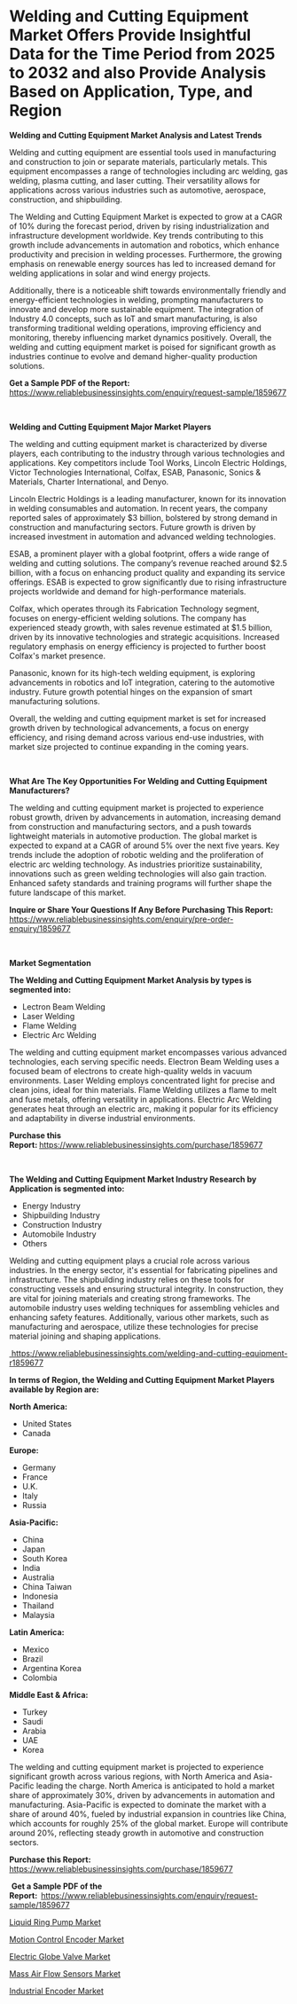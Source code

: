 <p><h1>Welding and Cutting Equipment Market Offers Provide Insightful Data for the Time Period from 2025 to 2032 and also Provide Analysis Based on Application, Type, and Region</h1></p><p><strong>Welding and Cutting Equipment Market Analysis and Latest Trends</strong></p>
<p><p>Welding and cutting equipment are essential tools used in manufacturing and construction to join or separate materials, particularly metals. This equipment encompasses a range of technologies including arc welding, gas welding, plasma cutting, and laser cutting. Their versatility allows for applications across various industries such as automotive, aerospace, construction, and shipbuilding.</p><p>The Welding and Cutting Equipment Market is expected to grow at a CAGR of 10% during the forecast period, driven by rising industrialization and infrastructure development worldwide. Key trends contributing to this growth include advancements in automation and robotics, which enhance productivity and precision in welding processes. Furthermore, the growing emphasis on renewable energy sources has led to increased demand for welding applications in solar and wind energy projects. </p><p>Additionally, there is a noticeable shift towards environmentally friendly and energy-efficient technologies in welding, prompting manufacturers to innovate and develop more sustainable equipment. The integration of Industry 4.0 concepts, such as IoT and smart manufacturing, is also transforming traditional welding operations, improving efficiency and monitoring, thereby influencing market dynamics positively. Overall, the welding and cutting equipment market is poised for significant growth as industries continue to evolve and demand higher-quality production solutions.</p></p>
<p><strong>Get a Sample PDF of the Report:&nbsp;</strong> <a href="https://www.reliablebusinessinsights.com/enquiry/request-sample/1859677?utm_campaign=1106&utm_medium=2&utm_source=Github&utm_content=ia&utm_term=08042025&utm_id=welding-and-cutting-equipment">https://www.reliablebusinessinsights.com/enquiry/request-sample/1859677</a></p>
<p>&nbsp;</p>
<p><strong>Welding and Cutting Equipment Major Market Players</strong></p>
<p><p>The welding and cutting equipment market is characterized by diverse players, each contributing to the industry through various technologies and applications. Key competitors include Tool Works, Lincoln Electric Holdings, Victor Technologies International, Colfax, ESAB, Panasonic, Sonics & Materials, Charter International, and Denyo.</p><p>Lincoln Electric Holdings is a leading manufacturer, known for its innovation in welding consumables and automation. In recent years, the company reported sales of approximately $3 billion, bolstered by strong demand in construction and manufacturing sectors. Future growth is driven by increased investment in automation and advanced welding technologies.</p><p>ESAB, a prominent player with a global footprint, offers a wide range of welding and cutting solutions. The company’s revenue reached around $2.5 billion, with a focus on enhancing product quality and expanding its service offerings. ESAB is expected to grow significantly due to rising infrastructure projects worldwide and demand for high-performance materials.</p><p>Colfax, which operates through its Fabrication Technology segment, focuses on energy-efficient welding solutions. The company has experienced steady growth, with sales revenue estimated at $1.5 billion, driven by its innovative technologies and strategic acquisitions. Increased regulatory emphasis on energy efficiency is projected to further boost Colfax's market presence.</p><p>Panasonic, known for its high-tech welding equipment, is exploring advancements in robotics and IoT integration, catering to the automotive industry. Future growth potential hinges on the expansion of smart manufacturing solutions.</p><p>Overall, the welding and cutting equipment market is set for increased growth driven by technological advancements, a focus on energy efficiency, and rising demand across various end-use industries, with market size projected to continue expanding in the coming years.</p></p>
<p>&nbsp;</p>
<p><strong>What Are The Key Opportunities For Welding and Cutting Equipment Manufacturers?</strong></p>
<p><p>The welding and cutting equipment market is projected to experience robust growth, driven by advancements in automation, increasing demand from construction and manufacturing sectors, and a push towards lightweight materials in automotive production. The global market is expected to expand at a CAGR of around 5% over the next five years. Key trends include the adoption of robotic welding and the proliferation of electric arc welding technology. As industries prioritize sustainability, innovations such as green welding technologies will also gain traction. Enhanced safety standards and training programs will further shape the future landscape of this market.</p></p>
<p><strong>Inquire or Share Your Questions If Any Before Purchasing This Report:</strong> <a href="https://www.reliablebusinessinsights.com/enquiry/pre-order-enquiry/1859677?utm_campaign=1106&utm_medium=2&utm_source=Github&utm_content=ia&utm_term=08042025&utm_id=welding-and-cutting-equipment">https://www.reliablebusinessinsights.com/enquiry/pre-order-enquiry/1859677</a></p>
<p>&nbsp;</p>
<p><strong>Market Segmentation</strong></p>
<p><strong>The Welding and Cutting Equipment Market Analysis by types is segmented into:</strong></p>
<p><ul><li>Lectron Beam Welding</li><li>Laser Welding</li><li>Flame Welding</li><li>Electric Arc Welding</li></ul></p>
<p><p>The welding and cutting equipment market encompasses various advanced technologies, each serving specific needs. Electron Beam Welding uses a focused beam of electrons to create high-quality welds in vacuum environments. Laser Welding employs concentrated light for precise and clean joins, ideal for thin materials. Flame Welding utilizes a flame to melt and fuse metals, offering versatility in applications. Electric Arc Welding generates heat through an electric arc, making it popular for its efficiency and adaptability in diverse industrial environments.</p></p>
<p><strong>Purchase this Report:&nbsp;</strong><a href="https://www.reliablebusinessinsights.com/purchase/1859677?utm_campaign=1106&utm_medium=2&utm_source=Github&utm_content=ia&utm_term=08042025&utm_id=welding-and-cutting-equipment">https://www.reliablebusinessinsights.com/purchase/1859677</a></p>
<p>&nbsp;</p>
<p><strong>The Welding and Cutting Equipment Market Industry Research by Application is segmented into:</strong></p>
<p><ul><li>Energy Industry</li><li>Shipbuilding Industry</li><li>Construction Industry</li><li>Automobile Industry</li><li>Others</li></ul></p>
<p><p>Welding and cutting equipment plays a crucial role across various industries. In the energy sector, it's essential for fabricating pipelines and infrastructure. The shipbuilding industry relies on these tools for constructing vessels and ensuring structural integrity. In construction, they are vital for joining materials and creating strong frameworks. The automobile industry uses welding techniques for assembling vehicles and enhancing safety features. Additionally, various other markets, such as manufacturing and aerospace, utilize these technologies for precise material joining and shaping applications.</p></p>
<p><a href="https://www.reliablebusinessinsights.com/welding-and-cutting-equipment-r1859677?utm_campaign=1106&utm_medium=2&utm_source=Github&utm_content=ia&utm_term=08042025&utm_id=welding-and-cutting-equipment">&nbsp;https://www.reliablebusinessinsights.com/welding-and-cutting-equipment-r1859677</a></p>
<p><strong>In terms of Region, the Welding and Cutting Equipment Market Players available by Region are:</strong></p>
<p>
    <p> <strong> North America: </strong>
        <ul>
            <li>United States</li>
            <li>Canada</li>
        </ul>
        </p> 
    <p> <strong> Europe: </strong>
        <ul>
            <li>Germany</li>
            <li>France</li>
            <li>U.K.</li>
            <li>Italy</li>
            <li>Russia</li>
        </ul>
        </p> 
    <p> <strong> Asia-Pacific: </strong>
        <ul>
            <li>China</li>
            <li>Japan</li>
            <li>South Korea</li>
            <li>India</li>
            <li>Australia</li>
            <li>China Taiwan</li>
            <li>Indonesia</li>
            <li>Thailand</li>
            <li>Malaysia</li>
        </ul>
        </p> 
    <p> <strong> Latin America: </strong>
        <ul>
            <li>Mexico</li>
            <li>Brazil</li>
            <li>Argentina Korea</li>
            <li>Colombia</li>
        </ul>
        </p> 
    <p> <strong> Middle East & Africa: </strong>
        <ul>
            <li>Turkey</li>
            <li>Saudi</li>
            <li>Arabia</li>
            <li>UAE</li>
            <li>Korea</li>
        </ul>
    </p>
    </p>
<p><p>The welding and cutting equipment market is projected to experience significant growth across various regions, with North America and Asia-Pacific leading the charge. North America is anticipated to hold a market share of approximately 30%, driven by advancements in automation and manufacturing. Asia-Pacific is expected to dominate the market with a share of around 40%, fueled by industrial expansion in countries like China, which accounts for roughly 25% of the global market. Europe will contribute around 20%, reflecting steady growth in automotive and construction sectors.</p></p>
<p><strong>Purchase this Report: </strong><a href="https://www.reliablebusinessinsights.com/purchase/1859677?utm_campaign=1106&utm_medium=2&utm_source=Github&utm_content=ia&utm_term=08042025&utm_id=welding-and-cutting-equipment">https://www.reliablebusinessinsights.com/purchase/1859677</a></p>
<p>&nbsp;<strong>Get a Sample PDF of the Report:&nbsp;&nbsp;</strong><a href="https://www.reliablebusinessinsights.com/enquiry/request-sample/1859677?utm_campaign=1106&utm_medium=2&utm_source=Github&utm_content=ia&utm_term=08042025&utm_id=welding-and-cutting-equipment">https://www.reliablebusinessinsights.com/enquiry/request-sample/1859677</a></p>
<p><strong></strong></p>
<p><p><a href="https://github.com/dringmurza6r/Market-Research-Report-List-1/blob/main/liquid-ring-pump-market.md?utm_campaign=1106&utm_medium=2&utm_source=Github&utm_content=ia&utm_term=08042025&utm_id=welding-and-cutting-equipment">Liquid Ring Pump Market</a></p><p><a href="https://github.com/godekkutero4/Market-Research-Report-List-1/blob/main/motion-control-encoder-market.md?utm_campaign=1106&utm_medium=2&utm_source=Github&utm_content=ia&utm_term=08042025&utm_id=welding-and-cutting-equipment">Motion Control Encoder Market</a></p><p><a href="https://github.com/gasikcalbos8/Market-Research-Report-List-1/blob/main/electric-globe-valve-market.md?utm_campaign=1106&utm_medium=2&utm_source=Github&utm_content=ia&utm_term=08042025&utm_id=welding-and-cutting-equipment">Electric Globe Valve Market</a></p><p><a href="https://github.com/rumaskdallys2/Market-Research-Report-List-1/blob/main/mass-air-flow-sensors-market.md?utm_campaign=1106&utm_medium=2&utm_source=Github&utm_content=ia&utm_term=08042025&utm_id=welding-and-cutting-equipment">Mass Air Flow Sensors Market</a></p><p><a href="https://github.com/abdhsheila7/Market-Research-Report-List-1/blob/main/industrial-encoder-market.md?utm_campaign=1106&utm_medium=2&utm_source=Github&utm_content=ia&utm_term=08042025&utm_id=welding-and-cutting-equipment">Industrial Encoder Market</a></p></p>